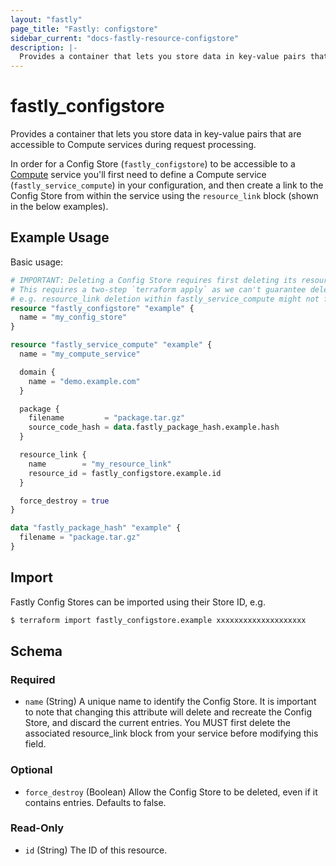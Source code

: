 ```yaml
---
layout: "fastly"
page_title: "Fastly: configstore"
sidebar_current: "docs-fastly-resource-configstore"
description: |-
  Provides a container that lets you store data in key-value pairs that are accessible to Compute services during request processing.
---
```


# fastly_configstore

Provides a container that lets you store data in key-value pairs that are accessible to Compute services during request processing.

In order for a Config Store (`fastly_configstore`) to be accessible to a [Compute](https://developer.fastly.com/learning/compute/) service you'll first need to define a Compute service (`fastly_service_compute`) in your configuration, and then create a link to the Config Store from within the service using the `resource_link` block (shown in the below examples).

## Example Usage

Basic usage:

```terraform
# IMPORTANT: Deleting a Config Store requires first deleting its resource_link.
# This requires a two-step `terraform apply` as we can't guarantee deletion order.
# e.g. resource_link deletion within fastly_service_compute might not finish first.
resource "fastly_configstore" "example" {
  name = "my_config_store"
}

resource "fastly_service_compute" "example" {
  name = "my_compute_service"

  domain {
    name = "demo.example.com"
  }

  package {
    filename         = "package.tar.gz"
    source_code_hash = data.fastly_package_hash.example.hash
  }

  resource_link {
    name        = "my_resource_link"
    resource_id = fastly_configstore.example.id
  }

  force_destroy = true
}

data "fastly_package_hash" "example" {
  filename = "package.tar.gz"
}
```

## Import

Fastly Config Stores can be imported using their Store ID, e.g.

```sh
$ terraform import fastly_configstore.example xxxxxxxxxxxxxxxxxxxx
```

<!-- schema generated by tfplugindocs -->
## Schema

### Required

- `name` (String) A unique name to identify the Config Store. It is important to note that changing this attribute will delete and recreate the Config Store, and discard the current entries. You MUST first delete the associated resource_link block from your service before modifying this field.

### Optional

- `force_destroy` (Boolean) Allow the Config Store to be deleted, even if it contains entries. Defaults to false.

### Read-Only

- `id` (String) The ID of this resource.
